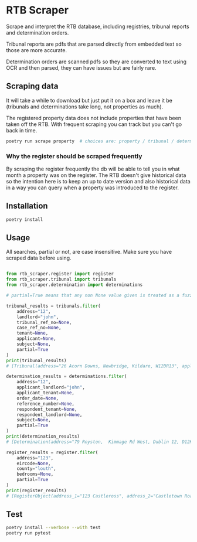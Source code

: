 # RTB Scraper

Scrape and interpret the RTB database, including registries, tribunal reports and determination orders.

Tribunal reports are pdfs that are parsed directly from embedded text so those are more accurate.

Determination orders are scanned pdfs so they are converted to text using OCR and then parsed, they can have issues but are fairly rare.


## Scraping data

It will take a while to download but just put it on a box and leave it be (tribunals and determinations take long, not properties as much).

The registered property data does not include properties that have been taken off the RTB. With frequent scraping you can track but you can't go back in time.

```bash
poetry run scrape property  # choices are: property / tribunal / determination
```


### Why the register should be scraped frequently

By scraping the register frequently the db will be able to tell you in what month a property was on the register. The RTB doesn't give historical data so the intention here is to keep an up to date version and also historical data in a way you can query when a property was introduced to the register.


## Installation

```bash
poetry install
```


## Usage

All searches, partial or not, are case insensitive. Make sure you have scraped data before using.

```python

from rtb_scraper.register import register
from rtb_scraper.tribunal import tribunals
from rtb_scraper.determination import determinations

# partial=True means that any non None value given is treated as a fuzzy match rather than a non exact match

tribunal_results = tribunals.filter(
    address="12",
    landlord="john",
    tribunal_ref_no=None,
    case_ref_no=None,
    tenant=None,
    applicant=None,
    subject=None,
    partial=True
)
print(tribunal_results)
# [Tribunal(address="26 Acorn Downs, Newbridge, Kildare, W12DR13", applicant="Tenant", landlord="John Dunne", tenant="Aisling O'Sullivan", case_ref_no="0624-96940", tribunal_ref_no="TR0824-007944", subject="Deposit retention", source_pdf="TR0824-007944_-_DR0624-96940_Tribunal_Report.pdf"), Tribunal(address="102 Evergreen Road, Cork, T12F3CY", applicant="None", landlord="John Buckley", tenant="Rebecca Kenny", case_ref_no="1223-91570", tribunal_ref_no="TR0224-007219", subject="Rent arrears and overholding", source_pdf="TR0224-007219_Tribunal_Report.pdf"), ... ]

determination_results = determinations.filter(
    address="12",
    applicant_landlord="john",
    applicant_tenant=None,
    order_date=None,
    reference_number=None,
    respondent_tenant=None,
    respondent_landlord=None,
    subject=None,
    partial=True
)
print(determination_results)
# [Determination(address="79 Royston,  Kimmage Rd West, Dublin 12, D12K602", applicant_landlord="John Joseph Walsh, Jacqueline Hamilton Walsh", applicant_tenant="None", order_date="2024-03-13 00:00:00", reference_number="DR0823-87891", respondent_tenant="Michelle Walsh", respondent_landlord="None", subject="Validity of notice of termination", source_pdf="D.O_._0823-87891_.pdf"), Determination(address="12A The Birches, Kilnacourt Woods, Portarlington, Co. Laois", applicant_landlord="John McGeachy", applicant_tenant="None", order_date="2024-02-28 00:00:00", reference_number="DR0823-88415", respondent_tenant="None", respondent_landlord="None", subject="Rent arrears", source_pdf="D.O_._0823-88415_.pdf"), ... ]

register_results = register.filter(
    address="123",
    eircode=None,
    county="louth",
    bedrooms=None,
    partial=True
)
print(register_results)
# [RegisterObject(address_1="123 Castleross", address_2="Castletown Road", address_3="Dundalk", address_4="", address_5="", eircode="A91W4A8", county="Louth", bedrooms="3", month_seen="2025-04-01 00:00:00"), RegisterObject(address_1="123 Clonmore", address_2="Hale Street", address_3="Ardee", address_4="", address_5="", eircode="A92CX66", county="Louth", bedrooms="3", month_seen="2025-04-01 00:00:00"), ... ]
```


## Test

```bash
poetry install --verbose --with test
poetry run pytest
```
